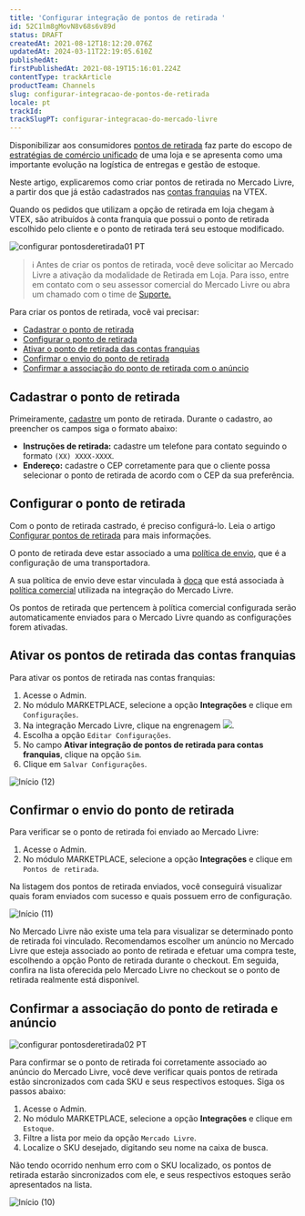 ```yaml
---
title: 'Configurar integração de pontos de retirada '
id: 52C1lm8gMovN8v68s6v89d
status: DRAFT
createdAt: 2021-08-12T18:12:20.076Z
updatedAt: 2024-03-11T22:19:05.610Z
publishedAt: 
firstPublishedAt: 2021-08-19T15:16:01.224Z
contentType: trackArticle
productTeam: Channels
slug: configurar-integracao-de-pontos-de-retirada
locale: pt
trackId: 
trackSlugPT: configurar-integracao-do-mercado-livre
---
```


Disponibilizar aos consumidores [pontos de retirada](https://help.vtex.com/pt/tutorial/configurar-pontos-de-retirada-pickup-points--2R5ClQiwe4KoSQgsuiOw4E) faz parte do escopo de [estratégias de comércio unificado](https://help.vtex.com/pt/tracks/estrategias-de-comercio-unificado--3WGDRRhc3vf1MJb9zGncnv) de uma loja e se apresenta como uma importante evolução na logística de entregas e gestão de estoque.

Neste artigo, explicaremos como criar pontos de retirada no Mercado Livre, a partir dos que já estão cadastrados nas [contas franquias](https://help.vtex.com/pt/tutorial/definicoes-de-conta-franquia-e-seller-white-label--5orlGHyDHGAYciQ64oEgKa) na VTEX.

Quando os pedidos que utilizam a opção de retirada em loja chegam à VTEX, são atribuídos à conta franquia que possui o ponto de retirada escolhido pelo cliente e o ponto de retirada terá seu estoque modificado.

![configurar pontosderetirada01 PT](https://images.contentful.com/alneenqid6w5/6V2QIEoUaOUIqNLf5Nfrg6/4a10e2e330c1fa333bbd62f34cf6bcc5/configurar_pontosderetirada01_PT.JPG)

>ℹ️ Antes de criar os pontos de retirada, você deve solicitar ao Mercado Livre a ativação da modalidade de Retirada em Loja. Para isso, entre em contato com o seu assessor comercial do Mercado Livre ou abra um chamado com o time de [Suporte.](https://developers.mercadolivre.com.br/devcenter/support)

Para criar os pontos de retirada, você vai precisar:

- [Cadastrar o ponto de retirada](#cadastrar-o-ponto-de-retirada) 
- [Configurar o ponto de retirada](#configurar-o-ponto-de-retirada)
- [Ativar o ponto de retirada das contas franquias](#ativar-os-pontos-de-retirada-das-contas-franquias)
- [Confirmar o envio do ponto de retirada](#confirmar-o-envio-do-ponto-de-retirada)
- [Confirmar a associação do ponto de retirada com o anúncio](#confirmar-a-associacao-do-ponto-de-retirada-e-anuncio)

## Cadastrar o ponto de retirada 

Primeiramente, [cadastre](https://help.vtex.com/pt/tracks/logistica-101--13TFDwDttPl9ki9OXQhyjx/6Mk0PK5AwSVzEufC3FmtAO) um ponto de retirada. Durante o cadastro, ao preencher os campos siga o formato abaixo:

- **Instruções de retirada:** cadastre um telefone para contato seguindo o formato `(XX) XXXX-XXXX`.
- **Endereço:** cadastre o CEP corretamente para que o cliente possa selecionar o ponto de retirada de acordo com o CEP da sua preferência.

## Configurar o ponto de retirada

Com o ponto de retirada castrado, é preciso configurá-lo. Leia o artigo [Configurar pontos de retirada](https://help.vtex.com/pt/tutorial/configurar-pontos-de-retirada-pickup-points) para mais informações.

O ponto de retirada deve estar associado a uma [política de envio](https://help.vtex.com/pt/tutorial/gerenciar-transportadora--tutorials_140), que é  a configuração de uma transportadora.

A sua política de envio deve estar vinculada à [doca](https://help.vtex.com/pt/tracks/logistica-101--13TFDwDttPl9ki9OXQhyjx/4Rr5XpzAzUPv2Eo9Mh7cEj) que está associada à [política comercial](https://help.vtex.com/pt/tutorial/o-que-e-uma-politica-comercial--563tbcL0TYKEKeOY4IAgAE) utilizada na integração do Mercado Livre.

Os pontos de retirada que pertencem à política comercial configurada serão automaticamente enviados para o Mercado Livre quando as configurações forem ativadas.

## Ativar os pontos de retirada das contas franquias 

Para ativar os pontos de retirada nas contas franquias:

1. Acesse o Admin. 
2. No módulo MARKETPLACE, selecione a opção **Integrações** e clique em `Configurações`.
3. Na integração Mercado Livre, clique na engrenagem <img class="shadow-4" src="https://images.ctfassets.net/alneenqid6w5/39oIVAfBAL5iIPqR5mrg2y/f1943060e88dd71804dcc7844a71c1cd/engrenagem.JPG" />.
4. Escolha a opção `Editar Configurações`.
5. No campo **Ativar integração de pontos de retirada para contas franquias**, clique na opção `Sim`.
6. Clique em `Salvar Configurações`.

![Início (12)](https://images.contentful.com/alneenqid6w5/73IhuYUuFMCX3k4tGB0K07/b88a06aa30a5643af251043da2aea2d8/In__cio__12_.gif)

## Confirmar o envio do ponto de retirada 

Para verificar se o ponto de retirada foi enviado ao Mercado Livre:

1. Acesse o Admin. 
2. No módulo MARKETPLACE, selecione a opção **Integrações** e clique em `Pontos de retirada`.

Na listagem dos pontos de retirada enviados, você conseguirá visualizar quais foram enviados com sucesso e quais possuem erro de configuração.

![Início (11)](https://images.contentful.com/alneenqid6w5/1kHVZxPH1CEtw9v57A56MT/7e60a01cca9d76ba79ffec547b430038/In__cio__11_.gif)

No Mercado Livre não existe uma tela para visualizar se determinado ponto de retirada foi vinculado. Recomendamos escolher um anúncio no Mercado Livre que esteja associado ao ponto de retirada e efetuar uma compra teste, escolhendo a opção Ponto de retirada durante o checkout. Em seguida, confira na lista oferecida pelo Mercado Livre no checkout se o ponto de retirada realmente está disponível.

## Confirmar a associação do ponto de retirada e anúncio 

![configurar pontosderetirada02 PT](https://images.contentful.com/alneenqid6w5/5yvk1AFDsNY62wKdbHzO8N/8e0122b02481b3825f9de7016410835a/configurar_pontosderetirada02_PT.JPG)

Para confirmar se o ponto de retirada foi corretamente associado ao anúncio do Mercado Livre, você deve verificar quais pontos de retirada estão sincronizados com cada SKU e seus respectivos estoques. Siga os passos abaixo:

1. Acesse o Admin. 
2. No módulo MARKETPLACE, selecione a opção **Integrações** e clique em `Estoque`.
3. Filtre a lista por meio da opção `Mercado Livre`.
4. Localize o SKU desejado, digitando seu nome na caixa de busca.

Não tendo ocorrido nenhum erro com o SKU localizado, os pontos de retirada estarão sincronizados com ele, e seus respectivos estoques serão apresentados na lista.

![Início (10)](https://images.contentful.com/alneenqid6w5/2w5jyORw3v1VIg5Cd0rJX7/45eb1cacfa766718460386f73355ae96/In__cio__10_.gif)
